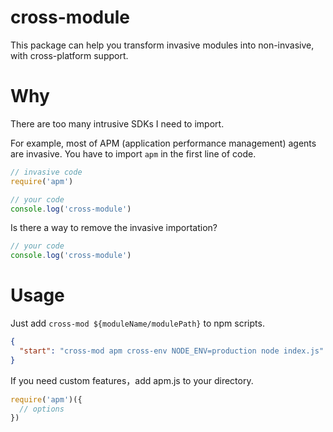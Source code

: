 # cross-module

This package can help you transform invasive modules into non-invasive, with cross-platform support.

# Why
There are too many intrusive SDKs I need to import.

For example, most of APM (application performance management) agents are invasive. You have to import `apm` in the first line of code.

```js
// invasive code
require('apm')

// your code
console.log('cross-module')
```

Is there a way to remove the invasive importation?

```js
// your code
console.log('cross-module')
```

# Usage

Just add `cross-mod ${moduleName/modulePath}` to npm scripts.

```json
{
  "start": "cross-mod apm cross-env NODE_ENV=production node index.js"
}
```

If you need custom features，add apm.js to your directory.
```js
require('apm')({
  // options
})
```

